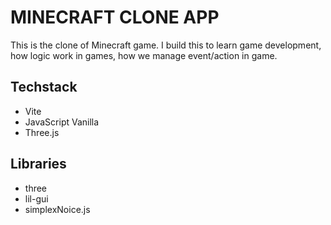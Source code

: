 # MINECRAFT CLONE APP

This is the clone of Minecraft game. I build this to learn game development, how logic work in games, how we manage event/action in game.

## Techstack

- Vite
- JavaScript Vanilla
- Three.js

## Libraries

- three
- lil-gui
- simplexNoice.js

